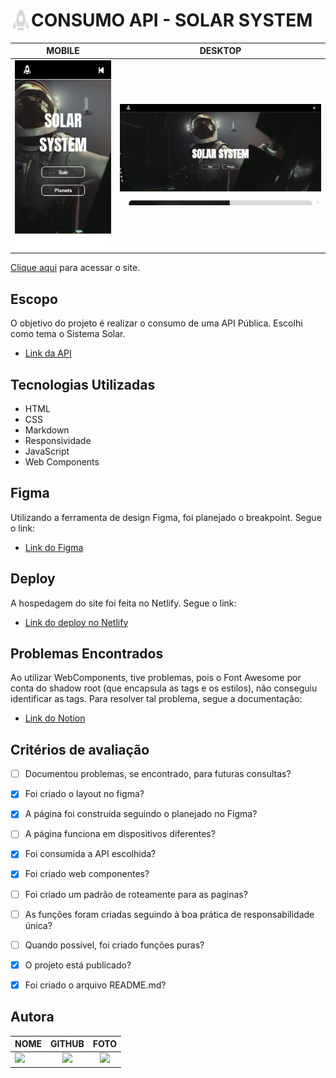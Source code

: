 <div> 
<img  src="./img/rocket-grey-icon.png" align="left" width="33" align="center"/>
<h1><strong>CONSUMO API - SOLAR SYSTEM</strong></h1>
</div>

|      MOBILE         |          DESKTOP       |
|:-------------------:|:-----------------------:
|![](./img/screenshot-mobile.png)|![](./img/screenshot-desktop.png)|


[Clique aqui](https://solarsystem-pwf.netlify.app/) para acessar o site. 

## **Escopo**

O objetivo do projeto é realizar o consumo de uma API Pública. Escolhi como tema o Sistema Solar. 

- [Link da API](https://api.le-systeme-solaire.net/)

## **Tecnologias Utilizadas**

- HTML
- CSS
- Markdown
- Responsividade
- JavaScript
- Web Components

## **Figma**
Utilizando a ferramenta de design Figma, foi planejado o breakpoint. 
Segue o link: 

- [Link do Figma](https://www.figma.com/file/h6MHpUzeS9PW2gzmtehGOv/Solar-System?t=y0PX2mk1lxQrKAEh-0)

## **Deploy**
A hospedagem do site foi feita no Netlify. Segue o link: 

- [Link do deploy no Netlify](https://solarsystem-pwf.netlify.app/)


## **Problemas Encontrados**
Ao utilizar WebComponents, tive problemas, pois o Font Awesome por conta do shadow root (que encapsula as tags e os estilos), não conseguiu identificar as tags. Para resolver tal problema, segue a documentação:

- [Link do Notion](https://longing-fish-b4f.notion.site/DOCUMENTA-O-DE-PROBLEMAS-6304b013f8c64868b76940b4abbfb6c1)

## **Critérios de avaliação**

- [ ]  Documentou problemas, se encontrado, para futuras consultas?
- [x]  Foi criado o layout no figma?
- [x]  A página foi construída seguindo o planejado no Figma?
- [ ]  A página funciona em dispositivos diferentes?
- [x]  Foi consumida a API escolhida?
- [x]  Foi criado web componentes?
- [ ]  Foi criado um padrão de roteamente para as paginas?
- [ ]  As funções foram criadas seguindo à boa prática de responsabilidade única?
- [ ]  Quando possível, foi criado funções puras?
- [x]  O projeto está publicado?
- [x]  Foi criado o arquivo README.md?


## **Autora**

| NOME                                                                                                                                                                                      |                                                     GITHUB                                                      |                                       FOTO                                       |
| :----------------------------------------------------------------------------------------------------------------------------------------------------------------------------------------- | :-------------------------------------------------------------------------------------------------------------: | :------------------------------------------------------------------------------: |
| <a href="https://github.com/camilapinh3iro"><img src="https://img.shields.io/badge/DESENVOLVEDORA-CAMILA%20PINHEIRO-informational?style=for-the-badge&logo=appveyorlabelColor=222222"></a> |   <a href="https://github.com/camilapinh3iro"><img src="https://skillicons.dev/icons?i=github&theme="/></a>   | <img src="https://avatars.githubusercontent.com/u/110388965?v=4" height="50"></a> |
